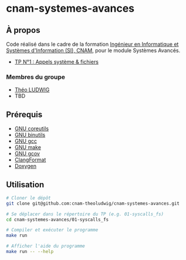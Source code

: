 # cnam-systemes-avances

## À propos

Code réalisé dans le cadre de la formation [Ingénieur en Informatique et Systèmes d'Information (SI), CNAM](https://www.itii-alsace.fr/formations/informatique-et-systemes-dinformation-le-cnam/), pour le module Systèmes Avancés.

- [TP N°1 : Appels système & fichiers](./01-syscalls_fs)

### Membres du groupe

- [Théo LUDWIG](https://gitlab.com/theoludwig)
- TBD

## Prérequis

- [GNU coreutils](https://www.gnu.org/software/coreutils/)
- [GNU binutils](https://www.gnu.org/software/binutils/)
- [GNU gcc](https://gcc.gnu.org/)
- [GNU make](https://www.gnu.org/software/make/)
- [GNU gcov](https://gcc.gnu.org/onlinedocs/gcc/Gcov.html)
- [ClangFormat](https://clang.llvm.org/docs/ClangFormat.html)
- [Doxygen](https://www.doxygen.nl/)

## Utilisation

```sh
# Cloner le dépôt
git clone git@github.com:cnam-theoludwig/cnam-systemes-avances.git

# Se déplacer dans le répertoire du TP (e.g. 01-syscalls_fs)
cd cnam-systemes-avances/01-syscalls_fs

# Compiler et exécuter le programme
make run

# Afficher l'aide du programme
make run -- --help
```
